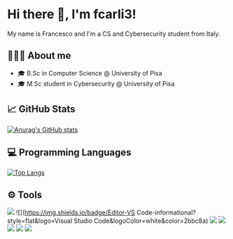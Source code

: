 # Hi there 👋, I'm fcarli3!
My name is Francesco and I'm a CS and Cybersecurity student from Italy.

## 🧑🏻‍💻 About me
- 🎓 B.Sc in Computer Science @ University of Pisa
- 🎓 M.Sc student in Cybersecurity @ University of Pisa

## 📈 GitHub Stats
[![Anurag's GitHub stats](https://github-readme-stats.vercel.app/api?username=fcarli3&count_private=true&show_icons=true&theme=tokyonight)](https://github.com/anuraghazra/github-readme-stats)


## 💻 Programming Languages
[![Top Langs](https://github-readme-stats.vercel.app/api/top-langs/?username=fcarli3&langs_count=8&layout=compact&theme=tokyonight)](https://github.com/anuraghazra/github-readme-stats)

## ⚙️ Tools
![](https://img.shields.io/badge/OS-Linux-informational?style=flat&logo=Linux&logoColor=white&color=2bbc8a)
![](https://img.shields.io/badge/Editor-VS Code-informational?style=flat&logo=Visual Studio Code&logoColor=white&color=2bbc8a)
![](https://img.shields.io/badge/Code-Python-informational?style=flat&logo=Python&logoColor=white&color=2bbc8a)
![](https://img.shields.io/badge/Code-C-informational?style=flat&logo=C&logoColor=white&color=2bbc8a)
![](https://img.shields.io/badge/Code-C++-informational?style=flat&logo=CXX&logoColor=white&color=2bbc8a)
![](https://img.shields.io/badge/Shell-Bash-informational?style=flat&logo=ba&sh&logoColor=white&color=2bbc8a)
![](https://img.shields.io/badge/Tools-Docker-informational?style=flat&logo=Docker&logoColor=white&color=2bbc8a)









